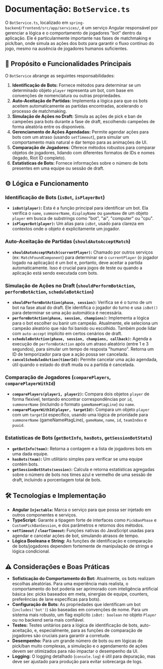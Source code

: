 # Documentação: `BotService.ts`

O `BotService.ts`, localizado em `spring-backend/frontend/src/app/services/`, é um serviço Angular responsável por gerenciar a lógica e o comportamento de jogadores "bot" dentro da aplicação. Ele é particularmente importante nas fases de matchmaking e pick/ban, onde simula as ações dos bots para garantir o fluxo contínuo do jogo, mesmo na ausência de jogadores humanos suficientes.

## 🎯 Propósito e Funcionalidades Principais

O `BotService` abrange as seguintes responsabilidades:

1. **Identificação de Bots:** Fornece métodos para determinar se um determinado objeto `player` representa um bot, com base em convenções de nomenclatura ou outras propriedades.
2. **Auto-Aceitação de Partidas:** Implementa a lógica para que os bots aceitem automaticamente as partidas encontradas, acelerando o processo de matchmaking.
3. **Simulação de Ações no Draft:** Simula as ações de pick e ban de campeões para bots durante a fase de draft, escolhendo campeões de forma aleatória entre os disponíveis.
4. **Gerenciamento de Ações Agendadas:** Permite agendar ações para bots com um atraso (usando `setTimeout`), para simular um comportamento mais natural e dar tempo para as animações de UI.
5. **Comparação de Jogadores:** Oferece métodos robustos para comparar objetos de jogadores, lidando com diferentes formatos de IDs e nomes (legado, Riot ID completo).
6. **Estatísticas de Bots:** Fornece informações sobre o número de bots presentes em uma equipe ou sessão de draft.

## ⚙️ Lógica e Funcionamento

### Identificação de Bots (`isBot`, `isPlayerBot`)

* **`isBot(player)`:** Esta é a função principal para identificar um bot. Ela verifica o `name`, `summonerName`, `displayName` ou `gameName` de um objeto `player` em busca de substrings como "bot", "ai", "computer" ou "cpu".
* **`isPlayerBot(player)`:** Um alias para `isBot`, usado para clareza em contextos onde o objeto é explicitamente um jogador.

### Auto-Aceitação de Partidas (`shouldAutoAcceptMatch`)

* **`shouldAutoAcceptMatch(currentPlayer)`:** Chamado por outros serviços (ex: `MatchFoundComponent`) para determinar se o `currentPlayer` (o jogador logado na aplicação) é um bot e, portanto, deve aceitar a partida automaticamente. Isso é crucial para jogos de teste ou quando a aplicação está sendo executada com bots.

### Simulação de Ações no Draft (`shouldPerformBotAction`, `performBotAction`, `scheduleBotAction`)

* **`shouldPerformBotAction(phase, session)`:** Verifica se é o turno de um bot na fase atual do draft. Ele identifica o jogador do turno e usa `isBot()` para determinar se uma ação automática é necessária.
* **`performBotAction(phase, session, champions)`:** Implementa a lógica para o bot escolher ou banir um campeão. Atualmente, ele seleciona um campeão aleatório que não foi banido ou escolhido. Também pode lidar com `auto-accept` implícito em certos cenários de draft.
* **`scheduleBotAction(phase, session, champions, callback)`:** Agenda a execução de `performBotAction` após um atraso aleatório (entre 1 e 3 segundos), para simular um tempo de resposta "humano". Retorna um ID de temporizador para que a ação possa ser cancelada.
* **`cancelScheduledAction(timerId)`:** Permite cancelar uma ação agendada, útil quando o estado do draft muda ou a partida é cancelada.

### Comparação de Jogadores (`comparePlayers`, `comparePlayerWithId`)

* **`comparePlayers(player1, player2)`:** Compara dois objetos `player` de forma flexível, tentando encontrar correspondências por `id`, `summonerName` (incluindo o formato `gameName#tagLine`) ou `name`.
* **`comparePlayerWithId(player, targetId)`:** Compara um objeto `player` com um `targetId` específico, usando uma lógica de prioridade para `summonerName` (gameName#tagLine), `gameName`, `name`, `id`, `teamIndex` e `puuid`.

### Estatísticas de Bots (`getBotInfo`, `hasBots`, `getSessionBotStats`)

* **`getBotInfo(team)`:** Retorna a contagem e a lista de jogadores bots em uma dada equipe.
* **`hasBots(team)`:** Um utilitário simples para verificar se uma equipe contém bots.
* **`getSessionBotStats(session)`:** Calcula e retorna estatísticas agregadas sobre o número de bots nos times azul e vermelho de uma sessão de draft, incluindo a porcentagem total de bots.

## 🛠️ Tecnologias e Implementação

* **Angular `Injectable`:** Marca o serviço para que possa ser injetado em outros componentes e serviços.
* **TypeScript:** Garante a tipagem forte de interfaces como `PickBanPhase` e `CustomPickBanSession`, e dos parâmetros e retornos dos métodos.
* **`setTimeout` / `clearTimeout`:** Funções nativas do JavaScript usadas para agendar e cancelar ações de bot, simulando atrasos de tempo.
* **Lógica Booleana e String:** As funções de identificação e comparação de bots/jogadores dependem fortemente de manipulação de strings e lógica condicional.

## ⚠️ Considerações e Boas Práticas

* **Sofisticação do Comportamento do Bot:** Atualmente, os bots realizam escolhas aleatórias. Para uma experiência mais realista, o comportamento do bot poderia ser aprimorado com inteligência artificial básica (ex: picks baseados em meta, sinergias de equipe, counters, preferências de lane específicas para bots).
* **Configuração de Bots:** As propriedades que identificam um bot (`includes('bot')`) são baseadas em convenções de nome. Para um sistema mais robusto, um flag explícito `isBot: boolean` no objeto `Player` ou no backend seria mais confiável.
* **Testes:** Testes unitários para a lógica de identificação de bots, auto-aceitação, e, especialmente, para as funções de comparação de jogadores são cruciais para garantir a corretude.
* **Desempenho:** Para um grande número de bots ou em lógicas de pick/ban muito complexas, a simulação e o agendamento de ações devem ser otimizados para não impactar o desempenho da UI.
* **Logging:** O logging detalhado (`console.log`) é útil para depuração, mas deve ser ajustado para produção para evitar sobrecarga de logs.
